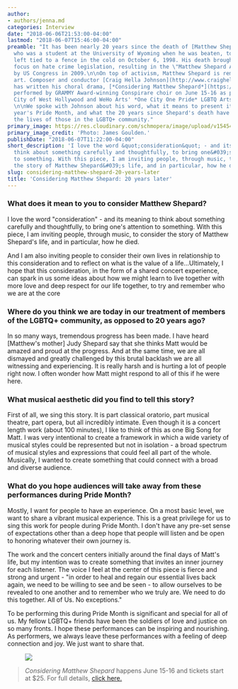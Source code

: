 ```yaml
---
author:
- authors/jenna.md
categories: Interview
date: "2018-06-06T21:53:00-04:00"
lastmod: "2018-06-07T15:46:00-04:00"
preamble: "It has been nearly 20 years since the death of [Matthew Shepard](https://en.wikipedia.org/wiki/Matthew_Shepard),
  who was a student at the University of Wyoming when he was beaten, tortured, and
  left tied to a fence in the cold on October 6, 1998. His death brought international
  focus on hate crime legislation, resulting in the \"Matthew Shepard Act\", passed
  by US Congress in 2009.\n\nOn top of activism, Matthew Shepard is remembered through
  art. Composer and conductor [Craig Hella Johnson](http://www.craighellajohnson.com/)
  has written his choral drama, [*Considering Matthew Shepard*](https://www.fordtheatres.org/calendar/considering-matthew-shepard),
  performed by GRAMMY Award-winning Conspirare choir on June 15-16 as part of the
  City of West Hollywood and WeHo Arts' *One City One Pride* LGBTQ Arts Festival.
  \n\nWe spoke with Johnson about his word, what it means to present it during this
  year's Pride Month, and what the 20 years since Shepard's death have brought to
  the lives of those in the LGBTQ+ community."
primary_image: https://res.cloudinary.com/schmopera/image/upload/v1545409169/media/webhook-uploads/1528336265437/sqCMSCHJdetail_goulden_0898.jpg.jpg
primary_image_credit: 'Photo: James Goulden.'
publishDate: "2018-06-07T11:22:00-04:00"
short_description: 'I love the word &quot;consideration&quot; - and its meaning to
  think about something carefully and thoughtfully, to bring one&#039;s attention
  to something. With this piece, I am inviting people, through music, to consider
  the story of Matthew Shepard&#039;s life, and in particular, how he died. '
slug: considering-matthew-shepard-20-years-later
title: 'Considering Matthew Shepard: 20 years later'
---
```


### What does it mean to you to consider Matthew Shepard?

I love the word "consideration" - and its meaning to think about something carefully and thoughtfully, to bring one's attention to something. With this piece, I am inviting people, through music, to consider the story of Matthew Shepard's life, and in particular, how he died. 

And I am also inviting people to consider their own lives in relationship to this consideration and to reflect on what is the value of a life...Ultimately, I hope that this consideration, in the form of a shared concert experience, can spark in us some ideas about how we might learn to live together with more love and deep respect for our life together, to try and remember who we are at the core 

### Where do you think we are today in our treatment of members of the LGBTQ+ community, as opposed to 20 years ago?

In so many ways, tremendous progress has been made. I have heard [Matthew's mother] Judy Shepard say that she thinks Matt would be amazed and proud at the progress. And at the same time, we are all dismayed and greatly challenged by this brutal backlash we are all witnessing and experiencing. It is really harsh and is hurting a lot of people right now. I often wonder how Matt might respond to all of this if he were here.

### What musical aesthetic did you find to tell this story?

First of all, we sing this story. It is part classical oratorio, part musical theatre, part opera, but all incredibly intimate. Even though it is a concert length work (about 100 minutes), I like to think of this as one Big Song for Matt. I was very intentional to create a framework in which a wide variety of musical styles could be represented but not in isolation - a broad spectrum of musical styles and expressions that could feel all part of the whole. Musically, I wanted to create something that could connect with a broad and diverse audience.

### What do you hope audiences will take away from these performances during Pride Month?

Mostly, I want for people to have an experience. On a most basic level, we want to share a vibrant musical experience. This is a great privilege for us to sing this work for people during Pride Month. I don't have any pre-set sense of expectations other than a deep hope that people will listen and be open to honoring whatever their own journey is.   

The work and the concert centers initially around the final days of Matt's life, but my intention was to create something that invites an inner journey for each listener. The voice I feel at the center of this piece is fierce and strong and urgent - "in order to heal and regain our essential lives back again, we need to be willing to see and be seen - to allow ourselves to be revealed to one another and to remember who we truly are. We need to do this together. All of Us. No exceptions." 

To be performing this during Pride Month is significant and special for all of us. My fellow LGBTQ+ friends have been the soldiers of love and justice on so many fronts. I hope these performances can be inspiring and nourishing. As performers, we always leave these performances with a feeling of deep connection and joy. We just want to share that.

<figure data-type="image">

![](https://res.cloudinary.com/schmopera/image/upload/v1545409169/media/webhook-uploads/1528336467390/CMSImage.jpg.jpg)
</figure>

>*Considering Matthew Shepard* happens June 15-16 and tickets start at $25. For full details, [click here.](https://www.fordtheatres.org/calendar/considering-matthew-shepard)
